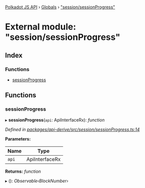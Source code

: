 [Polkadot JS API](../README.md) › [Globals](../globals.md) › ["session/sessionProgress"](_session_sessionprogress_.md)

# External module: "session/sessionProgress"

## Index

### Functions

* [sessionProgress](_session_sessionprogress_.md#sessionprogress)

## Functions

###  sessionProgress

▸ **sessionProgress**(`api`: ApiInterfaceRx): *function*

*Defined in [packages/api-derive/src/session/sessionProgress.ts:14](https://github.com/polkadot-js/api/blob/7ef945d15b/packages/api-derive/src/session/sessionProgress.ts#L14)*

**Parameters:**

Name | Type |
------ | ------ |
`api` | ApiInterfaceRx |

**Returns:** *function*

▸ (): *Observable‹BlockNumber›*

